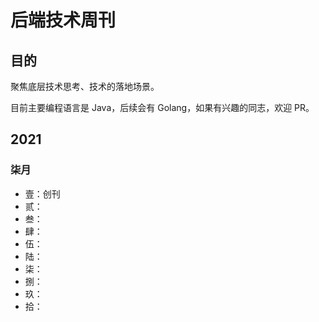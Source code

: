 # 后端技术周刊

## 目的
聚焦底层技术思考、技术的落地场景。

目前主要编程语言是 Java，后续会有 Golang，如果有兴趣的同志，欢迎 PR。

## 2021
### 柒月
- 壹：创刊
- 贰：
- 叁：
- 肆：
- 伍：
- 陆：
- 柒：
- 捌：
- 玖：
- 拾：
